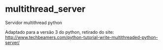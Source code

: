 # multithread_server
Servidor multithread python

Adaptado para a versão 3 do python, retirado do site: http://www.techbeamers.com/python-tutorial-write-multithreaded-python-server/
